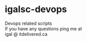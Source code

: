 # igalsc-devops
Devops related scripts  
If you have any questions ping me at  
igal @ itdelivered.ca
